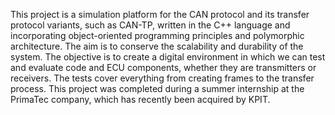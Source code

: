 This project is a simulation platform for the CAN protocol and its transfer protocol variants, such as CAN-TP, written in the C++ language and incorporating object-oriented programming principles and polymorphic architecture.
The aim is to conserve the scalability and durability of the system.
The objective is to create a digital environment in which we can test and evaluate code and ECU components, whether they are transmitters or receivers.
The tests cover everything from creating frames to the transfer process.
This project was completed during a summer internship at the PrimaTec company, which has recently been acquired by KPIT.
